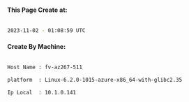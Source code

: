 
   
#### This Page Create at:

```bash

2023-11-02 - 01:08:59 UTC

```

#### Create By Machine:

```bash

Host Name : fv-az267-511

platform  : Linux-6.2.0-1015-azure-x86_64-with-glibc2.35

Ip Local  : 10.1.0.141

```

